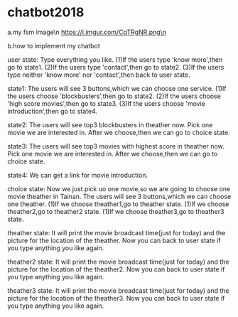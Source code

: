 # chatbot2018

a.my fsm image\n
 https://i.imgur.com/CqTRgNR.png\n

b.how to implement my chatbot

user state:
  Type everything you like.
  (1)If the users type 'know more',then go to state1.
  (2)If the users type 'contact',then go to state2.
  (3)If the users type neither 'know more' nor 'contact',then back to user state.

state1:
  The users will see 3 buttons,which we can choose one service.
  (1)If the users choose 'blockbusters',then go to state2.
  (2)If the users choose 'high score movies',then go to state3.
  (3)If the users choose 'movie introduction',then go to state4.

state2:
  The users will see top3 blockbusters in theather now.
  Pick one movie we are interested in.
  After we choose,then we can go to choice state.
 
state3:
  The users will see top3 movies with highest score in theather now.
  Pick one movie we are interested in.
  After we choose,then we can go to choice state.

state4:
  We can get a link for movie introduction.

choice state:
  Now we just pick uo  one movie,so we are going to choose one movie theather in Tainan.
  The users will see 3 buttons,which we can choose one theather.
  (1)If we choose theather1,go to theather state.
  (1)If we choose theather2,go to theather2 state.
  (1)If we choose theather3,go to theather3 state.
 
theather state:
  It will print the movie broadcast time(just for today) and the picture for the location of the theather.
  Now you can back to user state if you type anything you like again.
  
theather2 state:
  It will print the movie broadcast time(just for today) and the picture for the location of the theather2.
  Now you can back to user state if you type anything you like again.
  
theather3 state:
  It will print the movie broadcast time(just for today) and the picture for the location of the theather3.
  Now you can back to user state if you type anything you like again.